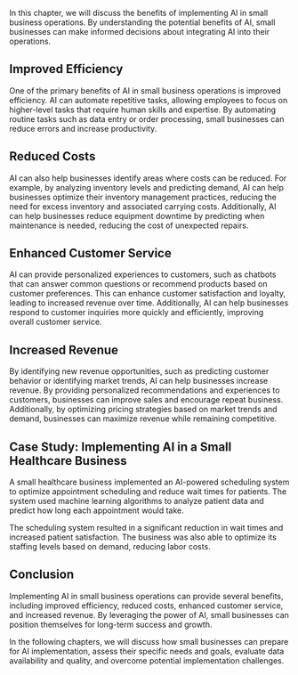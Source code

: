 
In this chapter, we will discuss the benefits of implementing AI in small business operations. By understanding the potential benefits of AI, small businesses can make informed decisions about integrating AI into their operations.

Improved Efficiency
-------------------

One of the primary benefits of AI in small business operations is improved efficiency. AI can automate repetitive tasks, allowing employees to focus on higher-level tasks that require human skills and expertise. By automating routine tasks such as data entry or order processing, small businesses can reduce errors and increase productivity.

Reduced Costs
-------------

AI can also help businesses identify areas where costs can be reduced. For example, by analyzing inventory levels and predicting demand, AI can help businesses optimize their inventory management practices, reducing the need for excess inventory and associated carrying costs. Additionally, AI can help businesses reduce equipment downtime by predicting when maintenance is needed, reducing the cost of unexpected repairs.

Enhanced Customer Service
-------------------------

AI can provide personalized experiences to customers, such as chatbots that can answer common questions or recommend products based on customer preferences. This can enhance customer satisfaction and loyalty, leading to increased revenue over time. Additionally, AI can help businesses respond to customer inquiries more quickly and efficiently, improving overall customer service.

Increased Revenue
-----------------

By identifying new revenue opportunities, such as predicting customer behavior or identifying market trends, AI can help businesses increase revenue. By providing personalized recommendations and experiences to customers, businesses can improve sales and encourage repeat business. Additionally, by optimizing pricing strategies based on market trends and demand, businesses can maximize revenue while remaining competitive.

Case Study: Implementing AI in a Small Healthcare Business
----------------------------------------------------------

A small healthcare business implemented an AI-powered scheduling system to optimize appointment scheduling and reduce wait times for patients. The system used machine learning algorithms to analyze patient data and predict how long each appointment would take.

The scheduling system resulted in a significant reduction in wait times and increased patient satisfaction. The business was also able to optimize its staffing levels based on demand, reducing labor costs.

Conclusion
----------

Implementing AI in small business operations can provide several benefits, including improved efficiency, reduced costs, enhanced customer service, and increased revenue. By leveraging the power of AI, small businesses can position themselves for long-term success and growth.

In the following chapters, we will discuss how small businesses can prepare for AI implementation, assess their specific needs and goals, evaluate data availability and quality, and overcome potential implementation challenges.
